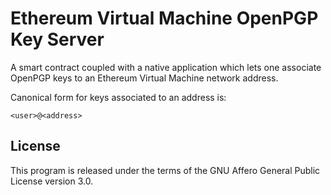 # Ethereum Virtual Machine OpenPGP Key Server

A smart contract coupled with a native application
which lets one associate OpenPGP keys to an Ethereum
Virtual Machine network address.

Canonical form for keys associated to an address is:

```
<user>@<address>
```

## License

This program is released under the terms of the GNU
Affero General Public License version 3.0.
